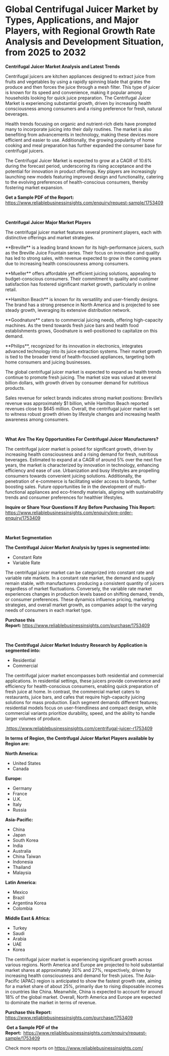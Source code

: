 <p><h1>Global Centrifugal Juicer Market by Types, Applications, and Major Players, with Regional Growth Rate Analysis and Development Situation, from 2025 to 2032</h1></p><p><strong>Centrifugal Juicer Market Analysis and Latest Trends</strong></p>
<p><p>Centrifugal juicers are kitchen appliances designed to extract juice from fruits and vegetables by using a rapidly spinning blade that grates the produce and then forces the juice through a mesh filter. This type of juicer is known for its speed and convenience, making it popular among households looking for quick juice preparation. The Centrifugal Juicer Market is experiencing substantial growth, driven by increasing health consciousness among consumers and a rising preference for fresh, natural beverages. </p><p>Health trends focusing on organic and nutrient-rich diets have prompted many to incorporate juicing into their daily routines. The market is also benefiting from advancements in technology, making these devices more efficient and easier to use. Additionally, the growing popularity of home cooking and meal preparation has further expanded the consumer base for centrifugal juicers. </p><p>The Centrifugal Juicer Market is expected to grow at a CAGR of 10.6% during the forecast period, underscoring its rising acceptance and the potential for innovation in product offerings. Key players are increasingly launching new models featuring improved design and functionality, catering to the evolving preferences of health-conscious consumers, thereby fostering market expansion.</p></p>
<p><strong>Get a Sample PDF of the Report:&nbsp;</strong> <a href="https://www.reliablebusinessinsights.com/enquiry/request-sample/1753409?utm_campaign=2207&utm_medium=2&utm_source=Github&utm_content=ia&utm_term=07022025&utm_id=centrifugal-juicer">https://www.reliablebusinessinsights.com/enquiry/request-sample/1753409</a></p>
<p>&nbsp;</p>
<p><strong>Centrifugal Juicer Major Market Players</strong></p>
<p><p>The centrifugal juicer market features several prominent players, each with distinctive offerings and market strategies.</p><p>**Breville** is a leading brand known for its high-performance juicers, such as the Breville Juice Fountain series. Their focus on innovation and quality has led to strong sales, with revenue expected to grow in the coming years due to increasing health consciousness among consumers.</p><p>**Mueller** offers affordable yet efficient juicing solutions, appealing to budget-conscious consumers. Their commitment to quality and customer satisfaction has fostered significant market growth, particularly in online retail.</p><p>**Hamilton Beach** is known for its versatility and user-friendly designs. The brand has a strong presence in North America and is projected to see steady growth, leveraging its extensive distribution network.</p><p>**Goodnature** caters to commercial juicing needs, offering high-capacity machines. As the trend towards fresh juice bars and health food establishments grows, Goodnature is well-positioned to capitalize on this demand.</p><p>**Philips**, recognized for its innovation in electronics, integrates advanced technology into its juice extraction systems. Their market growth is tied to the broader trend of health-focused appliances, targeting both home consumers and juicing businesses.</p><p>The global centrifugal juicer market is expected to expand as health trends continue to promote fresh juicing. The market size was valued at several billion dollars, with growth driven by consumer demand for nutritious products.</p><p>Sales revenue for select brands indicates strong market positions: Breville’s revenue was approximately $1 billion, while Hamilton Beach reported revenues close to $645 million. Overall, the centrifugal juicer market is set to witness robust growth driven by lifestyle changes and increasing health awareness among consumers.</p></p>
<p>&nbsp;</p>
<p><strong>What Are The Key Opportunities For Centrifugal Juicer Manufacturers?</strong></p>
<p><p>The centrifugal juicer market is poised for significant growth, driven by increasing health consciousness and a rising demand for fresh, nutritious beverages. Estimated to expand at a CAGR of around 5% over the next five years, the market is characterized by innovation in technology, enhancing efficiency and ease of use. Urbanization and busy lifestyles are propelling consumers towards convenient juicing solutions. Additionally, the penetration of e-commerce is facilitating wider access to brands, further boosting sales. Future opportunities lie in the development of multi-functional appliances and eco-friendly materials, aligning with sustainability trends and consumer preferences for healthier lifestyles.</p></p>
<p><strong>Inquire or Share Your Questions If Any Before Purchasing This Report:</strong> <a href="https://www.reliablebusinessinsights.com/enquiry/pre-order-enquiry/1753409?utm_campaign=2207&utm_medium=2&utm_source=Github&utm_content=ia&utm_term=07022025&utm_id=centrifugal-juicer">https://www.reliablebusinessinsights.com/enquiry/pre-order-enquiry/1753409</a></p>
<p>&nbsp;</p>
<p><strong>Market Segmentation</strong></p>
<p><strong>The Centrifugal Juicer Market Analysis by types is segmented into:</strong></p>
<p><ul><li>Constant Rate</li><li>Variable Rate</li></ul></p>
<p><p>The centrifugal juicer market can be categorized into constant rate and variable rate markets. In a constant rate market, the demand and supply remain stable, with manufacturers producing a consistent quantity of juicers regardless of market fluctuations. Conversely, the variable rate market experiences changes in production levels based on shifting demand, trends, or consumer preferences. These dynamics influence pricing, marketing strategies, and overall market growth, as companies adapt to the varying needs of consumers in each market type.</p></p>
<p><strong>Purchase this Report:&nbsp;</strong><a href="https://www.reliablebusinessinsights.com/purchase/1753409?utm_campaign=2207&utm_medium=2&utm_source=Github&utm_content=ia&utm_term=07022025&utm_id=centrifugal-juicer">https://www.reliablebusinessinsights.com/purchase/1753409</a></p>
<p>&nbsp;</p>
<p><strong>The Centrifugal Juicer Market Industry Research by Application is segmented into:</strong></p>
<p><ul><li>Residential</li><li>Commercial</li></ul></p>
<p><p>The centrifugal juicer market encompasses both residential and commercial applications. In residential settings, these juicers provide convenience and efficiency for health-conscious consumers, enabling quick preparation of fresh juice at home. In contrast, the commercial market caters to restaurants, juice bars, and cafes that require high-capacity juicing solutions for mass production. Each segment demands different features; residential models focus on user-friendliness and compact design, while commercial variants prioritize durability, speed, and the ability to handle larger volumes of produce.</p></p>
<p><a href="https://www.reliablebusinessinsights.com/centrifugal-juicer-r1753409?utm_campaign=2207&utm_medium=2&utm_source=Github&utm_content=ia&utm_term=07022025&utm_id=centrifugal-juicer">&nbsp;https://www.reliablebusinessinsights.com/centrifugal-juicer-r1753409</a></p>
<p><strong>In terms of Region, the Centrifugal Juicer Market Players available by Region are:</strong></p>
<p>
    <p> <strong> North America: </strong>
        <ul>
            <li>United States</li>
            <li>Canada</li>
        </ul>
        </p> 
    <p> <strong> Europe: </strong>
        <ul>
            <li>Germany</li>
            <li>France</li>
            <li>U.K.</li>
            <li>Italy</li>
            <li>Russia</li>
        </ul>
        </p> 
    <p> <strong> Asia-Pacific: </strong>
        <ul>
            <li>China</li>
            <li>Japan</li>
            <li>South Korea</li>
            <li>India</li>
            <li>Australia</li>
            <li>China Taiwan</li>
            <li>Indonesia</li>
            <li>Thailand</li>
            <li>Malaysia</li>
        </ul>
        </p> 
    <p> <strong> Latin America: </strong>
        <ul>
            <li>Mexico</li>
            <li>Brazil</li>
            <li>Argentina Korea</li>
            <li>Colombia</li>
        </ul>
        </p> 
    <p> <strong> Middle East & Africa: </strong>
        <ul>
            <li>Turkey</li>
            <li>Saudi</li>
            <li>Arabia</li>
            <li>UAE</li>
            <li>Korea</li>
        </ul>
    </p>
    </p>
<p><p>The centrifugal juicer market is experiencing significant growth across various regions. North America and Europe are projected to hold substantial market shares at approximately 30% and 27%, respectively, driven by increasing health consciousness and demand for fresh juices. The Asia-Pacific (APAC) region is anticipated to show the fastest growth rate, aiming for a market share of about 25%, primarily due to rising disposable incomes in countries like China. Meanwhile, China is expected to account for around 18% of the global market. Overall, North America and Europe are expected to dominate the market in terms of revenue.</p></p>
<p><strong>Purchase this Report: </strong><a href="https://www.reliablebusinessinsights.com/purchase/1753409?utm_campaign=2207&utm_medium=2&utm_source=Github&utm_content=ia&utm_term=07022025&utm_id=centrifugal-juicer">https://www.reliablebusinessinsights.com/purchase/1753409</a></p>
<p>&nbsp;<strong>Get a Sample PDF of the Report:&nbsp;&nbsp;</strong><a href="https://www.reliablebusinessinsights.com/enquiry/request-sample/1753409?utm_campaign=2207&utm_medium=2&utm_source=Github&utm_content=ia&utm_term=07022025&utm_id=centrifugal-juicer">https://www.reliablebusinessinsights.com/enquiry/request-sample/1753409</a></p>
<p><strong></strong></p>
<p>Check more reports on <a href="https://www.reliablebusinessinsights.com/?utm_campaign=2207&utm_medium=2&utm_source=Github&utm_content=ia&utm_term=07022025&utm_id=centrifugal-juicer">https://www.reliablebusinessinsights.com/</a></p>
